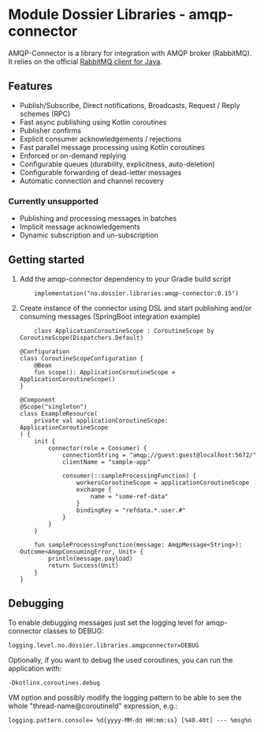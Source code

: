 # Module Dossier Libraries - amqp-connector

AMQP-Connector is a library for integration with AMQP broker (RabbitMQ).
It relies on the official [RabbitMQ client for Java](https://www.rabbitmq.com/api-guide.html).

## Features
 * Publish/Subscribe, Direct notifications, Broadcasts, Request / Reply schemes (RPC)
 * Fast async publishing using Kotlin coroutines
 * Publisher confirms
 * Explicit consumer acknowledgements / rejections
 * Fast parallel message processing using Kotlin coroutines
 * Enforced or on-demand replying
 * Configurable queues (durability, explicitness, auto-deletion)
 * Configurable forwarding of dead-letter messages
 * Automatic connection and channel recovery

### Currently unsupported
 * Publishing and processing messages in batches
 * Implicit message acknowledgements
 * Dynamic subscription and un-subscription 

## Getting started
 1. Add the amqp-connector dependency to your Gradle build script
    
            implementation("no.dossier.libraries:amqp-connector:0.15")
 2. Create instance of the connector using DSL and start publishing and/or consuming messages
    (SpringBoot integration example)
        
            class ApplicationCoroutineScope : CoroutineScope by CoroutineScope(Dispatchers.Default)
        
        @Configuration
        class CoroutineScopeConfiguration {
            @Bean
            fun scope(): ApplicationCoroutineScope = ApplicationCoroutineScope()
        }
 
        @Component
        @Scope("singleton")
        class ExampleResource(
            private val applicationCoroutineScope: ApplicationCoroutineScope
        ) {
            init {
                connector(role = Consumer) {
                    connectionString = "amqp://guest:guest@localhost:5672/"
                    clientName = "sample-app"

                    consumer(::sampleProcessingFunction) {
                        workersCoroutineScope = applicationCoroutineScope
                        exchange {
                            name = "some-ref-data"
                        }
                        bindingKey = "refdata.*.user.#"
                    }
                }
            }
 
            fun sampleProcessingFunction(message: AmqpMessage<String>): Outcome<AmqpConsumingError, Unit> {
                println(message.payload)
                return Success(Unit)
            }
        }

## Debugging

To enable debugging messages just set the logging level for amqp-connector classes to DEBUG:
    
    logging.level.no.dossier.libraries.amqpconnector=DEBUG

Optionally, if you want to debug the used coroutines, you can run the application with:

    -Dkotlinx.coroutines.debug

VM option and possibly modify the logging pattern to be able to see 
the whole "thread-name@coroutineId" expression, e.g.:

    logging.pattern.console= %d{yyyy-MM-dd HH:mm:ss} [%40.40t] --- %msg%n